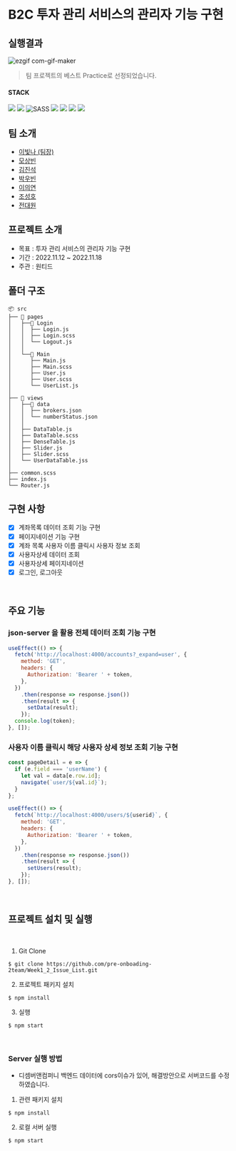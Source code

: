 # B2C 투자 관리 서비스의 관리자 기능 구현

## 실행결과

![ezgif com-gif-maker](https://user-images.githubusercontent.com/99943583/202637983-13ef1bcf-9464-439f-aa4c-04dcecc3a78d.gif)

> 팀 프로젝트의 베스트 Practice로 선정되었습니다.

#### STACK
<img src="https://img.shields.io/badge/JavaScript-FFCA28?style=flat-square&logo=javascript&logoColor=white"/> <img src="https://img.shields.io/badge/React.js-58c3cc?style=flat-square&logo=React&logoColor=white"/> <img alt="SASS" src ="https://img.shields.io/badge/SASS-CC6699.svg?&style=flat-square&logo=Sass&logoColor=white"/> <img src="https://img.shields.io/badge/aws(EC2)-F6BB43?style=flat-square&logo=amazonaws&logoColor=white"/>
<img src="https://img.shields.io/badge/git-F05032?style=flat-square&logo=git&logoColor=white"> <img src="https://img.shields.io/badge/github-181717?style=flat-square&logo=github&logoColor=white"> <img src="https://img.shields.io/badge/fontawesome-339AF0?style=for-flat-square&logo=fontawesome&logoColor=white">


## 팀 소개

- [이빛나 (팀장)](https://github.com/bitnaleeeee)
- [모상빈](https://github.com/Topbin2)
- [김진석](https://github.com/genuine-seok)
- [박우빈](https://github.com/Debonchocola)
- [이의연](https://github.com/strongpond)
- [조성호](https://github.com/CSH111)
- [전대원](https://github.com/eodnjs467)


## 프로젝트 소개 

- 목표 : 투자 관리 서비스의 관리자 기능 구현
- 기간 : 2022.11.12 ~ 2022.11.18
- 주관 : 원티드 


## 폴더 구조 

```
📦 src
├── 📂 pages
│   ├──📜 Login
│   │  ├── Login.js
│   │  ├── Login.scss
│   │  └── Logout.js
│   │
│   └──📜 Main
│      ├── Main.js
│      ├── Main.scss
│      ├── User.js
│      ├── User.scss
│      └── UserList.js
│
├── 📂 views
│   ├──📜 data
│   │  ├── brokers.json
│   │  └── numberStatus.json
│   │
│   ├── DataTable.js
│   ├── DataTable.scss
│   ├── DenseTable.js
│   ├── Slider.js
│   ├── Slider.scss
│   └── UserDataTable.jss
│
├── common.scss
├── index.js
└── Router.js
```
## 구현 사항

- [x] 계좌목록 데이터 조회 기능 구현
- [x] 페이지네이션 기능 구현
- [x] 계좌 목록 사용자 이름 클릭시 사용자 정보 조회
- [x] 사용자상세 데이터 조회
- [x] 사용자상세 페이지네이션
- [x] 로그인, 로그아웃

<br />

## 주요 기능

### json-server 을 활용 전체 데이터 조회 기능 구현

```js
useEffect(() => {
  fetch('http://localhost:4000/accounts?_expand=user', {
    method: 'GET',
    headers: {
      Authorization: 'Bearer ' + token,
    },
  })
    .then(response => response.json())
    .then(result => {
      setData(result);
    });
  console.log(token);
}, []);
```

### 사용자 이름 클릭시 해당 사용자 상세 정보 조회 기능 구현

```js
const pageDetail = e => {
  if (e.field === 'userName') {
    let val = data[e.row.id];
    navigate(`user/${val.id}`);
  }
};
```

```js
useEffect(() => {
  fetch(`http://localhost:4000/users/${userid}`, {
    method: 'GET',
    headers: {
      Authorization: 'Bearer ' + token,
    },
  })
    .then(response => response.json())
    .then(result => {
      setUsers(result);
    });
}, []);
```

<br>


## 프로젝트 설치 및 실행

<br/>

1. Git Clone
```plaintext
$ git clone https://github.com/pre-onboading-2team/Week1_2_Issue_List.git
```

2. 프로젝트 패키지 설치
```plaintext
$ npm install
```
3. 실행

```plaintext
$ npm start
```

<br/>

### Server 실행 방법
* 디셈버앤컴퍼니 백엔드 데이터에 cors이슈가 있어, 해결방안으로 서버코드를 수정하였습니다.

1. 관련 패키지 설치

```
$ npm install
```

2. 로컬 서버 실행

```
$ npm start
```
